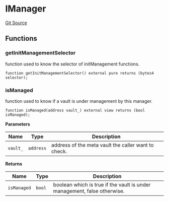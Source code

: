 # IManager
[Git Source](https://github.com/ArrakisFinance/arrakis-modular/blob/9091a6ee814f061039fd7b968feddb93bbdf1110/src/interfaces/IManager.sol)


## Functions
### getInitManagementSelector

function used to know the selector of initManagement functions.


```solidity
function getInitManagementSelector() external pure returns (bytes4 selector);
```

### isManaged

function used to know if a vault is under management by this manager.


```solidity
function isManaged(address vault_) external view returns (bool isManaged);
```
**Parameters**

|Name|Type|Description|
|----|----|-----------|
|`vault_`|`address`|address of the meta vault the caller want to check.|

**Returns**

|Name|Type|Description|
|----|----|-----------|
|`isManaged`|`bool`|boolean which is true if the vault is under management, false otherwise.|


